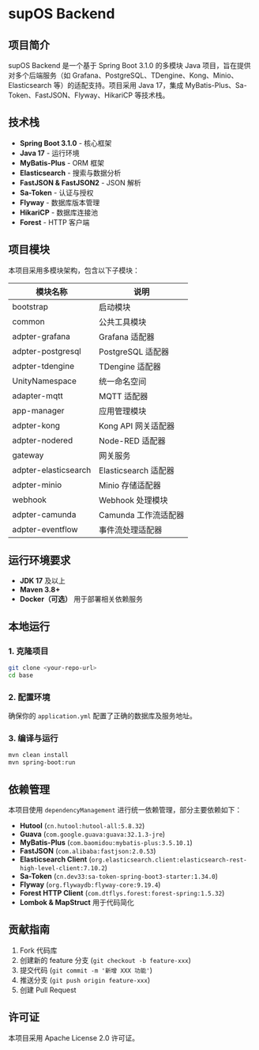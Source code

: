 # supOS Backend

## 项目简介
supOS Backend 是一个基于 Spring Boot 3.1.0 的多模块 Java 项目，旨在提供对多个后端服务（如 Grafana、PostgreSQL、TDengine、Kong、Minio、Elasticsearch 等）的适配支持。项目采用 Java 17，集成 MyBatis-Plus、Sa-Token、FastJSON、Flyway、HikariCP 等技术栈。

## 技术栈
- **Spring Boot 3.1.0** - 核心框架
- **Java 17** - 运行环境
- **MyBatis-Plus** - ORM 框架
- **Elasticsearch** - 搜索与数据分析
- **FastJSON & FastJSON2** - JSON 解析
- **Sa-Token** - 认证与授权
- **Flyway** - 数据库版本管理
- **HikariCP** - 数据库连接池
- **Forest** - HTTP 客户端

## 项目模块
本项目采用多模块架构，包含以下子模块：

| 模块名称             | 说明 |
|----------------------|------|
| bootstrap           | 启动模块 |
| common              | 公共工具模块 |
| adpter-grafana      | Grafana 适配器 |
| adpter-postgresql   | PostgreSQL 适配器 |
| adpter-tdengine     | TDengine 适配器 |
| UnityNamespace      | 统一命名空间 |
| adapter-mqtt        | MQTT 适配器 |
| app-manager         | 应用管理模块 |
| adpter-kong         | Kong API 网关适配器 |
| adpter-nodered      | Node-RED 适配器 |
| gateway             | 网关服务 |
| adpter-elasticsearch| Elasticsearch 适配器 |
| adpter-minio        | Minio 存储适配器 |
| webhook            | Webhook 处理模块 |
| adpter-camunda      | Camunda 工作流适配器 |
| adpter-eventflow    | 事件流处理适配器 |

## 运行环境要求
- **JDK 17** 及以上
- **Maven 3.8+**
- **Docker（可选）** 用于部署相关依赖服务

## 本地运行
### 1. 克隆项目
```bash
git clone <your-repo-url>
cd base
```

### 2. 配置环境
确保你的 `application.yml` 配置了正确的数据库及服务地址。

### 3. 编译与运行
```bash
mvn clean install
mvn spring-boot:run
```

## 依赖管理
本项目使用 `dependencyManagement` 进行统一依赖管理，部分主要依赖如下：
- **Hutool** (`cn.hutool:hutool-all:5.8.32`)
- **Guava** (`com.google.guava:guava:32.1.3-jre`)
- **MyBatis-Plus** (`com.baomidou:mybatis-plus:3.5.10.1`)
- **FastJSON** (`com.alibaba:fastjson:2.0.53`)
- **Elasticsearch Client** (`org.elasticsearch.client:elasticsearch-rest-high-level-client:7.10.2`)
- **Sa-Token** (`cn.dev33:sa-token-spring-boot3-starter:1.34.0`)
- **Flyway** (`org.flywaydb:flyway-core:9.19.4`)
- **Forest HTTP Client** (`com.dtflys.forest:forest-spring:1.5.32`)
- **Lombok & MapStruct** 用于代码简化

## 贡献指南
1. Fork 代码库
2. 创建新的 feature 分支 (`git checkout -b feature-xxx`)
3. 提交代码 (`git commit -m '新增 XXX 功能'`)
4. 推送分支 (`git push origin feature-xxx`)
5. 创建 Pull Request

## 许可证
本项目采用 Apache License 2.0 许可证。

